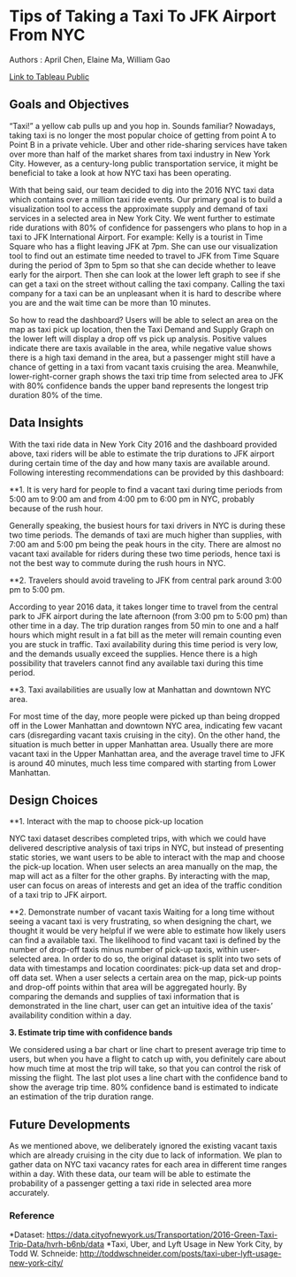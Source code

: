 # Tips of Taking a Taxi To JFK Airport From NYC 

Authors : April Chen, Elaine Ma, William Gao

[Link to Tableau Public](https://public.tableau.com/profile/chen.ma#!/vizhome/taxi_19/Dashboard2?publish=yes)
 
## Goals and Objectives 

“Taxi!” a yellow cab pulls up and you hop in. Sounds familiar? Nowadays, taking taxi is no longer the most popular choice of getting from point A to Point B in a private vehicle. Uber and other ride-sharing services have taken over more than half of the market shares from taxi industry in New York City. However, as a century-long public transportation service, it might be beneficial to take a look at how NYC taxi has been operating. 

With that being said, our team decided to dig into the 2016 NYC taxi data which contains over a million taxi ride events. Our primary goal is to build a visualization tool to access the approximate supply and demand of taxi services in a selected area in New York City. We went further to estimate ride durations with 80% of confidence for passengers who plans to hop in a taxi to JFK International Airport. For example: Kelly is a tourist in Time Square who has a flight leaving JFK at 7pm. She can use our visualization tool to find out an estimate time needed to travel to JFK from Time Square during the period of 3pm to 5pm so that she can decide whether to leave early for the airport. Then she can look at the lower left graph to see if she can get a taxi on the street without calling the taxi company. Calling the taxi company for a taxi can be an unpleasant when it is hard to describe where you are and the wait time can be more than 10 minutes. 

So how to read the dashboard? Users will be able to select an area on the map as taxi pick up location, then the Taxi Demand and Supply Graph on the lower left will display a drop off vs pick up analysis. Positive values indicate there are taxis available in the area, while negative value shows there is a high taxi demand in the area, but a passenger might still have a chance of getting in a taxi from vacant taxis cruising the area. Meanwhile, lower-right-corner graph shows the taxi trip time from selected area to JFK with 80% confidence bands the upper band represents the longest trip duration 80% of the time. 

## Data Insights 
With the taxi ride data in New York City 2016 and the dashboard provided above, taxi riders will be able to estimate the trip durations to JFK airport during certain time of the day and how many taxis are available around. Following interesting recommendations can be provided by this dashboard:

**1. It is very hard for people to find a vacant taxi during time periods from 5:00 am to 9:00 am and from 4:00 pm to 6:00 pm in NYC, probably because of the rush hour.

Generally speaking, the busiest hours for taxi drivers in NYC is during these two time periods. The demands of taxi are much higher than supplies, with 7:00 am and 5:00 pm being the peak hours in the city. There are almost no vacant taxi available for riders during these two time periods, hence taxi is not the best way to commute during the rush hours in NYC.

**2. Travelers should avoid traveling to JFK from central park around 3:00 pm to 5:00 pm.

According to year 2016 data, it takes longer time to travel from the central park to JFK airport during the late afternoon (from 3:00 pm to 5:00 pm) than other time in a day. The trip duration ranges from 50 min to one and a half hours which might result in a fat bill as the meter will remain counting even you are stuck in traffic. Taxi availability during this time period is very low, and the demands usually exceed the supplies. Hence there is a high possibility that travelers cannot find any available taxi during this time period.

**3. Taxi availabilities are usually low at Manhattan and downtown NYC area.

For most time of the day, more people were picked up than being dropped off in the Lower Manhattan and downtown NYC area, indicating few vacant cars (disregarding vacant taxis cruising in the city). On the other hand, the situation is much better in upper Manhattan area. Usually there are more vacant taxi in the Upper Manhattan area, and the average travel time to JFK is around 40 minutes, much less time compared with starting from Lower Manhattan.

## Design Choices 
**1. Interact with the map to choose pick-up location

NYC taxi dataset describes completed trips, with which we could have delivered descriptive analysis of taxi trips in NYC, but instead of presenting static stories, we want users to be able to interact with the map and choose the pick-up location. When user selects an area manually on the map, the map will act as a filter for the other graphs. By interacting with the map, user can focus on areas of interests and get an idea of the traffic condition of a taxi trip to JFK airport. 

**2. Demonstrate number of vacant taxis
Waiting for a long time without seeing a vacant taxi is very frustrating, so when designing the chart, we thought it would be very helpful if we were able to estimate how likely users can find a available taxi. The likelihood to find vacant taxi is defined by the number of drop-off taxis minus number of pick-up taxis, within user-selected area. In order to do so, the original dataset is split into two sets of data with timestamps and location coordinates: pick-up data set and drop-off data set. When a user selects a certain area on the map, pick-up points and drop-off points within that area will be aggregated hourly. By comparing the demands and supplies of taxi information that is demonstrated in the line chart, user can get an intuitive idea of the taxis’ availability condition within a day.  

**3. Estimate trip time with confidence bands**

We considered using a bar chart or line chart to present average trip time to users, but when you have a flight to catch up with, you definitely care about how much time at most the trip will take, so that you can control the risk of missing the flight. The last plot uses a line chart with the confidence band to show the average trip time. 80% confidence band is estimated to indicate an estimation of the trip duration range.

## Future Developments
As we mentioned above, we deliberately ignored the existing vacant taxis which are already cruising in the city due to lack of information. We plan to gather data on NYC taxi vacancy rates for each area in different time ranges within a day. With these data, our team will be able to estimate the probability of a passenger getting a taxi ride in selected area more accurately.

### Reference
*Dataset: https://data.cityofnewyork.us/Transportation/2016-Green-Taxi-Trip-Data/hvrh-b6nb/data
*Taxi, Uber, and Lyft Usage in New York City, by Todd W. Schneide: http://toddwschneider.com/posts/taxi-uber-lyft-usage-new-york-city/ 


